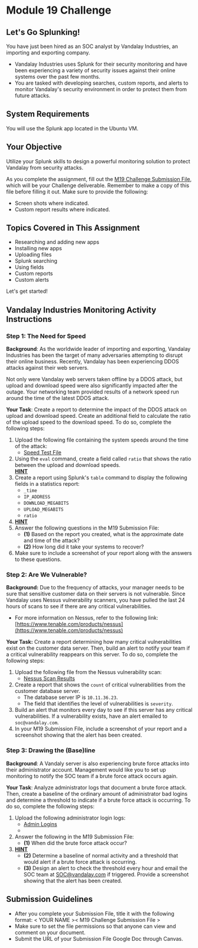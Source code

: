 # Module 19 Challenge


## **Let's Go Splunking!**

You have just been hired as an SOC analyst by Vandalay Industries, an importing and exporting company.



* Vandalay Industries uses Splunk for their security monitoring and have been experiencing a variety of security issues against their online systems over the past few months.
* You are tasked with developing searches, custom reports, and alerts to monitor Vandalay's security environment in order to protect them from future attacks.

## **System Requirements**


You will use the Splunk app located in the Ubuntu VM.


## **Your Objective**

Utilize your Splunk skills to design a powerful monitoring solution to protect Vandalay from security attacks.

As you complete the assignment, fill out the [M19 Challenge Submission File](https://docs.google.com/document/d/1xu3mOp-Aj3JO9bNSPMPaEFNLG0YrnGD-y8iH35cPkD8/edit?usp=sharing), which will be your Challenge deliverable. Remember to make a copy of this file before filling it out. Make sure to provide the following:



* Screen shots where indicated.
* Custom report results where indicated.

## **Topics Covered in This Assignment**

* Researching and adding new apps
* Installing new apps
* Uploading files
* Splunk searching
* Using fields
* Custom reports
* Custom alerts

Let's get started!


## **Vandalay Industries Monitoring Activity Instructions**


### **Step 1: The Need for Speed**

**Background**: As the worldwide leader of importing and exporting, Vandalay Industries has been the target of many adversaries attempting to disrupt their online business. Recently, Vandalay has been experiencing DDOS attacks against their web servers.

Not only were Vandalay web servers taken offline by a DDOS attack, but upload and download speed were also significantly impacted after the outage. Your networking team provided results of a network speed run around the time of the latest DDOS attack.

**Your Task**: Create a report to determine the impact of the DDOS attack on upload and download speed. Create an additional field to calculate the ratio of the upload speed to the download speed. To do so, complete the following steps:



1. Upload the following file containing the system speeds around the time of the attack:
    * [Speed Test File](https://drive.google.com/file/d/1sAIEh_vxhjJJpj3NiPx8Wele_-cfEZTK/view?usp=sharing)
2. Using the `eval` command, create a field called `ratio` that shows the ratio between the upload and download speeds. \
**<span style="text-decoration:underline;">HINT</span>**
3. Create a report using Splunk's `table` command to display the following fields in a statistics report:
    * `_time`
    * `IP_ADDRESS`
    * `DOWNLOAD_MEGABITS`
    * `UPLOAD_MEGABITS`
    * `ratio`
4. **<span style="text-decoration:underline;">HINT</span>**
5. Answer the following questions in the M19 Submission File:
    * **(1)** Based on the report you created, what is the approximate date and time of the attack?
    * **(2)** How long did it take your systems to recover?
6. Make sure to include a screenshot of your report along with the answers to these questions.

### **Step 2: Are We Vulnerable?**


**Background:** Due to the frequency of attacks, your manager needs to be sure that sensitive customer data on their servers is not vulnerable. Since Vandalay uses Nessus vulnerability scanners, you have pulled the last 24 hours of scans to see if there are any critical vulnerabilities.



* For more information on Nessus, refer to the following link: [https://www.tenable.com/products/nessus](https://www.tenable.com/products/nessus)

**Your Task:** Create a report determining how many critical vulnerabilities exist on the customer data server. Then, build an alert to notify your team if a critical vulnerability reappears on this server. To do so, complete the following steps:



1. Upload the following file from the Nessus vulnerability scan:
    * [Nessus Scan Results](https://drive.google.com/file/d/1AonO8jAN4nKniZDw5qAYoMamBBXLpkdr/view?usp=sharing)
2. Create a report that shows the `count` of critical vulnerabilities from the customer database server.
    * The database server IP is `10.11.36.23`.
    * The field that identifies the level of vulnerabilities is `severity`.
3. Build an alert that monitors every day to see if this server has any critical vulnerabilities. If a vulnerability exists, have an alert emailed to `soc@vandalay.com`.
4. In your M19 Submission File, include a screenshot of your report and a screenshot showing that the alert has been created.

### **Step 3: Drawing the (Base)line**


**Background**: A Vandaly server is also experiencing brute force attacks into their administrator account. Management would like you to set up monitoring to notify the SOC team if a brute force attack occurs again.

**Your Task**: Analyze administrator logs that document a brute force attack. Then, create a baseline of the ordinary amount of administrator bad logins and determine a threshold to indicate if a brute force attack is occurring. To do so, complete the following steps:



1. Upload the following administrator login logs:
    * [Admin Logins](https://drive.google.com/file/d/1q5OJzVpvW0ExKuc8BtQ2LQOqpneLpUUy/view?usp=sharing)
    * 
2. Answer the following in the M19 Submission File:
    * **(1)** When did the brute force attack occur?
3. **<span style="text-decoration:underline;">HINT</span>**
    * **(2)** Determine a baseline of normal activity and a threshold that would alert if a brute force attack is occurring.
    * **(3)** Design an alert to check the threshold every hour and email the SOC team at SOC@vandalay.com if triggered. Provide a screenshot showing that the alert has been created.

## **Submission Guidelines**

* After you complete your Submission File, title it with the following format: &lt; YOUR NAME >&lt; M19 Challenge Submission File >
* Make sure to set the file permissions so that anyone can view and comment on your document.
* Submit the URL of your Submission File Google Doc through Canvas.
